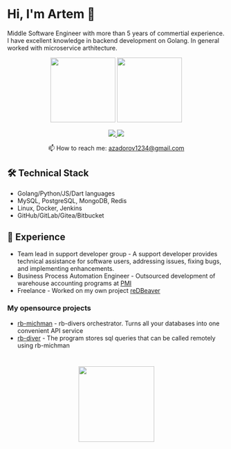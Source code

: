 # Hi, I'm Artem 👋
Middle Software Engineer with more than 5 years of commertial experience. I have excellent knowledge in backend development on Golang.
In general worked with microservice arthitecture. 

<p align='center'>
   <a href="https://github-readme-stats.vercel.app/api?username=imirjar&show_icons=true&count_private=true"><img
           height=150
           src="https://github-readme-stats.vercel.app/api?username=imirjar&show_icons=true&count_private=true"/></a>
   <a href="https://github.com/imirjar/github-readme-stats"><img height=150
                                                                  src="https://github-readme-stats.vercel.app/api/top-langs/?username=imirjar&layout=compact"/></a>
</p>

<p align='center'>
   <a href="www.linkedin.com/in/artem-zadorov-64a72b251">
       <img src="https://img.shields.io/badge/linkedin-%230077B5.svg?&style=for-the-badge&logo=linkedin&logoColor=white"/>
   </a>
   <a href="https://t.me/imirjar">
       <img src="https://img.shields.io/badge/Telegram-2CA5E0?style=for-the-badge&logo=telegram&logoColor=white"/>
   </a>
<p align='center'>
   📫 How to reach me: <a href='mailto:azadorov1234@gmail.com'>azadorov1234@gmail.com</a>
</p>


## 🛠 Technical Stack
*   Golang/Python/JS/Dart languages
*   MySQL, PostgreSQL, MongoDB, Redis
*   Linux, Docker, Jenkins
*   GitHub/GitLab/Gitea/Bitbucket

## 👷 Experience
*   Team lead in support developer group - A support developer provides technical assistance for software users, addressing issues, fixing bugs, and implementing enhancements. 
*   Business Process Automation Engineer - Outsourced development of warehouse accounting programs at [PMI](https://www.pmi.com/)
*   Freelance - Worked on my own project [reDBeaver](https://www.redbeaver.ru/)

### My opensource projects

*   [rb-michman](https://github.com/imirjar/rb-michman) - rb-divers orchestrator. Turns all your databases into one convenient API service
*   [rb-diver](https://github.com/imirjar/rb-diver)  - The program stores sql queries that can be called remotely using rb-michman

<div align="center" style="margin: 40px 0">
   <a href="https://github.com/imirjar/github-profile-views-counter">
       <img width="175px" src="https://komarev.com/ghpvc/?username=imirjar&color=DE002D">
   </a>
</div>

